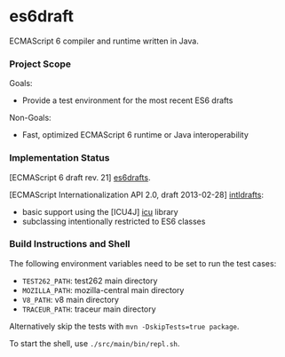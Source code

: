 es6draft
========

ECMAScript 6 compiler and runtime written in Java.

### Project Scope ###

Goals:
* Provide a test environment for the most recent ES6 drafts

Non-Goals:
* Fast, optimized ECMAScript 6 runtime or Java interoperability


### Implementation Status ###

[ECMAScript 6 draft rev. 21] [es6drafts].

[ECMAScript Internationalization API 2.0, draft 2013-02-28] [intldrafts]:
* basic support using the [ICU4J] [icu] library
* subclassing intentionally restricted to ES6 classes


### Build Instructions and Shell ###

The following environment variables need to be set to run the test cases:
* `TEST262_PATH`: test262 main directory
* `MOZILLA_PATH`: mozilla-central main directory
* `V8_PATH`: v8 main directory
* `TRACEUR_PATH`: traceur main directory
    
Alternatively skip the tests with `mvn -DskipTests=true package`. 

To start the shell, use `./src/main/bin/repl.sh`.


[es6drafts]: http://wiki.ecmascript.org/doku.php?id=harmony:specification_drafts "Draft Specification for ES.next"
[intldrafts]: http://wiki.ecmascript.org/doku.php?id=globalization:specification_drafts "Specification Drafts for ECMAScript Internationalization API"
[icu]: http://site.icu-project.org/
